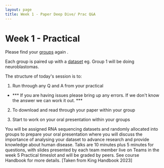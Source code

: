 ```yaml
---
layout: page
title: Week 1 - Paper Deep Dive/ Prac Q&A
---
```


Week 1 - Practical
=====================

Please find your [groups](https://theheking.github.io/babs-rna-seq/key_info/) again .

Each group is paired up with a [dataset](https://theheking.github.io/babs-rna-seq/practical_overview/sample_datasets/) eg. Group 1 will be doing neuroblastomas. 

The structure of today's session is to:

1. Run through any Q and A from your practical
- *** If you are having issues please bring up any errors. If we don't know the answer we can work it out. ***

2. To download and read through your paper within your group

3. Start to work on your oral presentation within your groups

You will be assigned RNA sequencing datasets and randomly allocated into groups to prepare your oral presentation where you will discuss 
the importance of analysing your dataset to advance research and provide knowledge about human disease. 
Talks are 10 minutes plus 5 minutes for questions, with slides presented by each team member live on Teams in the week 5 Practical timeslot 
and will be graded by peers. See course Handbook for more details. [Taken from King Handbook 2023]
